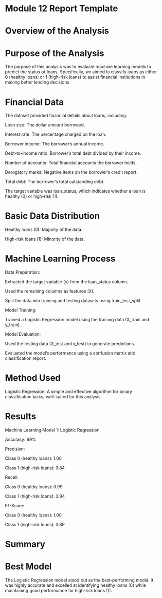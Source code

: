 # Module 12 Report Template

# Overview of the Analysis

# Purpose of the Analysis

The purpose of this analysis was to evaluate machine learning models to predict the status of loans. Specifically, we aimed to classify loans as either 0 (healthy loans) or 1 (high-risk loans) to assist financial institutions in making better lending decisions.

# Financial Data

The dataset provided financial details about loans, including:

Loan size: The dollar amount borrowed.

Interest rate: The percentage charged on the loan.

Borrower income: The borrower’s annual income.

Debt-to-income ratio: Borrower’s total debt divided by their income.

Number of accounts: Total financial accounts the borrower holds.

Derogatory marks: Negative items on the borrower’s credit report.

Total debt: The borrower’s total outstanding debt.

The target variable was loan_status, which indicates whether a loan is healthy (0) or high-risk (1).

# Basic Data Distribution

Healthy loans (0): Majority of the data.

High-risk loans (1): Minority of the data.

# Machine Learning Process

Data Preparation:

Extracted the target variable (y) from the loan_status column.

Used the remaining columns as features (X).

Split the data into training and testing datasets using train_test_split.

Model Training:

Trained a Logistic Regression model using the training data (X_train and y_train).

Model Evaluation:

Used the testing data (X_test and y_test) to generate predictions.

Evaluated the model’s performance using a confusion matrix and classification report.

# Method Used

Logistic Regression: A simple and effective algorithm for binary classification tasks, well-suited for this analysis.

# Results

Machine Learning Model 1: Logistic Regression

Accuracy: 99%

Precision:

Class 0 (healthy loans): 1.00

Class 1 (high-risk loans): 0.84

Recall:

Class 0 (healthy loans): 0.99

Class 1 (high-risk loans): 0.94

F1-Score:

Class 0 (healthy loans): 1.00

Class 1 (high-risk loans): 0.89

# Summary

# Best Model

The Logistic Regression model stood out as the best-performing model. It was highly accurate and excelled at identifying healthy loans (0) while maintaining good performance for high-risk loans (1).
